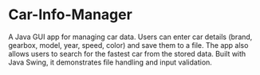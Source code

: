# Car-Info-Manager
A Java GUI app for managing car data. Users can enter car details (brand, gearbox, model, year, speed, color) and save them to a file. The app also allows users to search for the fastest car from the stored data. Built with Java Swing, it demonstrates file handling and input validation.
